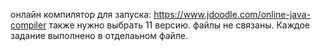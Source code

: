 онлайн компилятор для запуска: https://www.jdoodle.com/online-java-compiler 
также нужно выбрать 11 версию.
файлы не связаны. Каждое задание выполнено в отделаьном файле.

